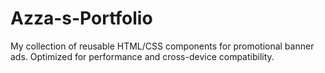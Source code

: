 # Azza-s-Portfolio
My collection of reusable HTML/CSS components for promotional banner ads. Optimized for performance and cross-device compatibility.
